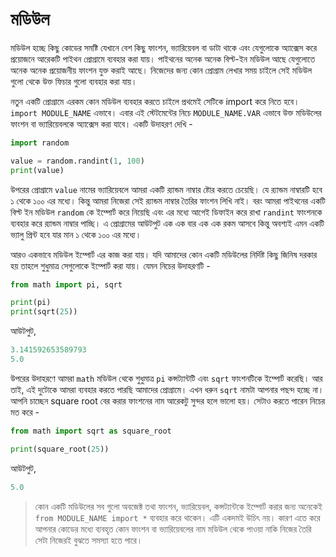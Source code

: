 # মডিউল

মডিউল হচ্ছে কিছু কোডের সমষ্টি যেখানে বেশ কিছু ফাংশন, ভ্যারিয়েবল বা ডাটা থাকে এবং যেগুলোকে অ্যাক্সেস করে প্রয়োজনে আরেকটি পাইথন প্রোগ্রামে ব্যবহার করা যায়। পাইথনের অনেক অনেক বিল্ট-ইন মডিউল আছে যেগুলোতে অনেক অনেক প্রয়োজনীয় ফাংশন যুক্ত করাই আছে। নিজেদের জন্য কোন প্রোগ্রাম লেখার সময় চাইলে সেই মডিউল গুলো থেকে উক্ত ফিচার গুলো ব্যবহার করা যায়।

নতুন একটি প্রোগ্রামে এরকম কোন মডিউল ব্যবহার করতে চাইলে প্রথমেই সেটিকে import করে নিতে হবে। `import MODULE_NAME` এভাবে। এবার এই স্টেটমেন্টের নিচে `MODULE_NAME.VAR` এভাবে উক্ত মডিউলের ফাংশন বা ভ্যারিয়েবলকে অ্যাক্সেস করা যাবে। একটি উদাহরণ দেখি -

```python
import random

value = random.randint(1, 100)
print(value)
```

উপরের প্রোগ্রামে `value` নামের ভ্যারিয়েবলে আমরা একটি র‍্যান্ডম নাম্বার ষ্টোর করতে চেয়েছি। যে র‍্যান্ডম নাম্বারটি হবে ১ থেকে ১০০ এর মধ্যে। কিন্তু আমরা নিজেরা সেই র‍্যান্ডম নাম্বার তৈরির ফাংশন লিখি নাই। বরং আমরা পাইথনের একটি বিল্ট ইন মডিউল `random` কে ইম্পোর্ট করে নিয়েছি এবং এর মধ্যে আগেই ডিফাইন করে রাখা `randint` ফাংশনকে ব্যবহার করে র‍্যান্ডম নাম্বার পাচ্ছি। এ প্রোগ্রামের আউটপুট এক এক বার এক এক রকম আসবে কিন্তু অবশ্যই এমন একটি ভ্যালু প্রিন্ট হবে যার মান ১ থেকে ১০০ এর মধ্যে।

আরও একভাবে মডিউল ইম্পোর্ট এর কাজ করা যায়। যদি আমাদের কোন একটি মডিউলের নির্দিষ্ট কিছু জিনিষ দরকার হয় তাহলে শুধুমাত্র সেগুলোকে ইম্পোর্ট করা যায়। যেমন নিচের উদাহরণটি -

```python
from math import pi, sqrt

print(pi)
print(sqrt(25))
```

আউটপুট,

```python
3.141592653589793
5.0
```

উপরের উদাহরণে আমরা `math` মডিউল থেকে শুধুমাত্র `pi` কন্সট্যান্টটি এবং `sqrt` ফাংশনটিকে ইম্পোর্ট করেছি। আর তাই, এই দুটোকে আমরা ব্যবহার করতে পারছি আমাদের প্রোগ্রামে। এখন ধরুন `sqrt` নামটা আপনার পছন্দ হচ্ছে না। আপনি চাচ্ছেন square root বের করার ফাংশনের নাম আরেকটু সুন্দর হলে ভালো হয়। সেটাও করতে পারেন নিচের মত করে -

```python
from math import sqrt as square_root

print(square_root(25))
```

আউটপুট,

```python
5.0
```

> কোন একটি মডিউলের সব গুলো অবজেক্ট তথা ফাংশন, ভ্যারিয়েবল, কন্সট্যান্টকে ইম্পোর্ট করার জন্য অনেকেই `from MODULE_NAME import *` ব্যবহার করে থাকেন। এটি একদমই উচিৎ নয়। কারণ এতে করে আপনার কোডের মধ্যে ব্যবহৃত কোন ফাংশন বা ভ্যারিয়েবলের নাম মডিউল থেকে পাওয়া নাকি নিজের তৈরি সেটা নিজেরই বুঝতে সমস্যা হতে পারে।

